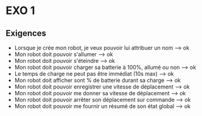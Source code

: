 # EXO 1

## Exigences

* Lorsque je crée mon robot, je veux pouvoir lui attribuer un nom --> ok
* Mon robot doit pouvoir s'allumer --> ok
* Mon robot doit pouvoir s'éteindre --> ok
* Mon robot doit pouvoir charger sa batterie à 100%, allumé ou non --> ok
* Le temps de charge ne peut pas être immédiat (10s max) --> ok
* Mon robot doit afficher sont % de batterie durant sa charge --> ok
* Mon robot doit pouvoir enregistrer une vitesse de déplacement --> ok
* Mon robot doit pouvoir me donner sa vitesse de déplacement --> ok
* Mon robot doit pouvoir arrêter son déplacement sur commande --> ok
* Mon robot doit pouvoir me fournir un résumé de son état global --> ok